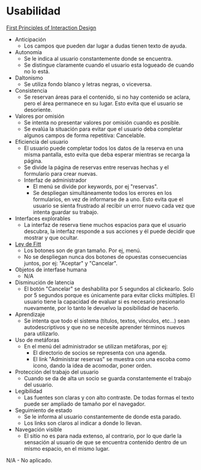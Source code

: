 # Usabilidad #
[First Principles of Interaction Design](http://www.asktog.com/basics/firstPrinciples.html)
  * Anticipación
    * Los campos que pueden dar lugar a dudas tienen texto de ayuda.
  * Autonomía
    * Se le indica al usuario constantemente donde se encuentra.
    * Se distingue claramente cuando el usuario esta logueado de cuando no lo está.
  * Daltonismo
    * Se utiliza fondo blanco y letras negras, o viceversa.
  * Consistencia
    * Se reservan áreas para el contenido, si no hay contenido se aclara, pero el área permanece en su lugar. Esto evita que el usuario se desoriente.
  * Valores por omisión
    * Se intenta no presentar valores por omisión cuando es posible.
    * Se evalúa la situación para evitar que el usuario deba completar algunos campos de forma repetitiva: Cancelable.
  * Eficiencia del usuario
    * El usuario puede completar todos los datos de la reserva en una misma pantalla, esto evita que deba esperar mientras se recarga la página.
    * Se divide la página de reservas entre reservas hechas y el formulario para crear nuevas.
    * Interfaz de administrador
      * El menú se divide por keywords, por ej "reservas".
      * Se despliegan simultáneamente todos los errores en los formularios, en vez de informarse de a uno. Esto evita que el usuario se sienta frustrado al recibir un error nuevo cada vez que intenta guardar su trabajo.
  * Interfaces explorables
    * La interfaz de reserva tiene muchos espacios para que el usuario descubra, la interfaz responde a sus acciones y él puede decidir que mostrar y que ocultar.
  * [Ley de Fitt](http://www.asktog.com/columns/022DesignedToGiveFitts.html)
    * Los botones son de gran tamaño. Por ej, menú.
    * No se despliegan nunca dos botones de opuestas consecuencias juntos, por ej: "Aceptar" y "Cancelar".
  * Objetos de interfase humana
    * N/A
  * Disminución de latencia
    * El botón "Cancelar" se deshabilita por 5 segundos al clickearlo. Solo por 5 segundos porque es únicamente para evitar clicks múltiples. El usuario tiene la capacidad de evaluar si es necesario presionarlo nuevamente, por lo tanto le devuelvo la posibilidad de hacerlo.
  * Aprendizaje
    * Se intenta que todo el sistema (títulos, textos, vínculos, etc...) sean autodescriptivos y que no se necesite aprender términos nuevos para utilizarlo.
  * Uso de metáforas
    * En el menú del administrador se utilizan metáforas, por ej:
      * El directorio de socios se representa con una agenda.
      * El link "Administrar reservas" se muestra con una escoba como icono, dando la idea de acomodar, poner orden.
  * Protección del trabajo del usuario
    * Cuando se da de alta un socio se guarda constantemente el trabajo del usuario.
  * Legibilidad
    * Las fuentes son claras y con alto contraste. De todas formas el texto puede ser ampliado de tamaño por el navegador.
  * Seguimiento de estado
    * Se le informa al usuario constantemente de donde esta parado.
    * Los links son claros al indicar a donde lo llevan.
  * Navegación visible
    * El sitio no es para nada extenso, al contrario, por lo que darle la sensación al usuario de que se encuentra contenido dentro de un mismo espacio, en el mismo lugar.

N/A - No aplicado.